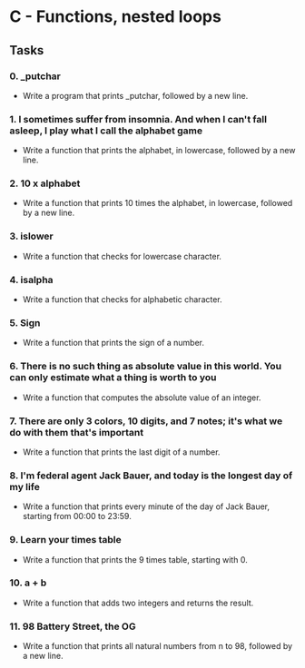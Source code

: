 # C - Functions, nested loops

## Tasks
### 0. _putchar
- Write a program that prints _putchar, followed by a new line.

### 1. I sometimes suffer from insomnia. And when I can't fall asleep, I play what I call the alphabet game
- Write a function that prints the alphabet, in lowercase, followed by a new line.

### 2. 10 x alphabet
- Write a function that prints 10 times the alphabet, in lowercase, followed by a new line.

### 3. islower
- Write a function that checks for lowercase character.

### 4. isalpha
- Write a function that checks for alphabetic character.

### 5. Sign
- Write a function that prints the sign of a number.

### 6. There is no such thing as absolute value in this world. You can only estimate what a thing is worth to you
- Write a function that computes the absolute value of an integer.

### 7. There are only 3 colors, 10 digits, and 7 notes; it's what we do with them that's important
- Write a function that prints the last digit of a number.

### 8. I'm federal agent Jack Bauer, and today is the longest day of my life
- Write a function that prints every minute of the day of Jack Bauer, starting from 00:00 to 23:59.

### 9. Learn your times table
- Write a function that prints the 9 times table, starting with 0.

### 10. a + b
- Write a function that adds two integers and returns the result. 

### 11. 98 Battery Street, the OG
- Write a function that prints all natural numbers from n to 98, followed by a new line.
